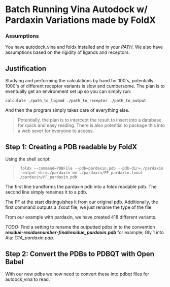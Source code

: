 # Batch Running Vina Autodock w/ Pardaxin Variations made by FoldX

### Assumptions

You have autodock_vina and foldx installed and in your *PATH*. We also have assumptions based on the rigidity of ligands and receptors.

## Justification

Studying and performing the calculations by hand for 100's, potentially 1000's of different receptor variants is slow and cumbersome. The plan is to eventually get an environment set up so you can simply run:

` calculate ./path_to_ligand ./path_to_receptor ./path_to_output `

And then the program simply takes care of everything else.

> Potentially, the plan is to intercept the result to insert into a database for quick and easy reading. There is also potential to package this into a web sever for everyone to access.

## Step 1: Creating a PDB readable by FoldX

Using the shell script:

> ` foldx --command=PDBFile --pdb=pardaxin.pdb --pdb-dir=./pardaxin --output-dir=./pardaxin
>   mv ./pardaxin/PF_pardaxin.fxout ./pardaxin/PF_pardaxin.pdb`

The first line trandforms the pardaxin pdb into a foldx readable pdb. The second line simply renames it to a pdb.

The PF at the start distinguishes it from our original pdb. Additionally, the first command outputs a .fxout file, we just rename the type of the file.

From our example with pardaxin, we have created 418 different variants.

*TODO:* Find a setting to rename the outputted pdbs in to the convention ***residue-residuenumber-finalresidue_pardaxin.pdb*** for example; Gly 1 into Ala: *G1A_pardaxin.pdb*.

## Step 2: Convert the PDBs to PDBQT with Open Babel

With our new pdbs we now need to convert these into pdbqt files for autdock_vina to read.
